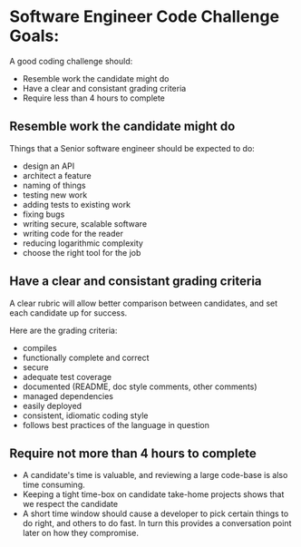 # Software Engineer Code Challenge Goals:

A good coding challenge should:

* Resemble work the candidate might do
* Have a clear and consistant grading criteria
* Require less than 4 hours to complete

## Resemble work the candidate might do

Things that a Senior software engineer should be expected to do:

* design an API
* architect a feature
* naming of things
* testing new work
* adding tests to existing work
* fixing bugs
* writing secure, scalable software
* writing code for the reader
* reducing logarithmic complexity
* choose the right tool for the job

## Have a clear and consistant grading criteria

A clear rubric will allow better comparison between candidates, and set each candidate up for success.

Here are the grading criteria:

* compiles
* functionally complete and correct
* secure
* adequate test coverage
* documented (README, doc style comments, other comments)
* managed dependencies
* easily deployed
* consistent, idiomatic coding style
* follows best practices of the language in question

## Require not more than 4 hours to complete

* A candidate's time is valuable, and reviewing a large code-base is also time consuming.
* Keeping a tight time-box on candidate take-home projects shows that we respect the candidate
* A short time window should cause a developer to pick certain things to do right, and others to do fast. In turn this provides a conversation point later on how they compromise.